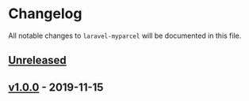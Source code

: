 # Changelog

All notable changes to `laravel-myparcel` will be documented in this file.

## [Unreleased]

## [v1.0.0] - 2019-11-15

[Unreleased]: https://github.com/mvdnbrk/laravel-myparcel/compare/v1.0.0...HEAD
[v1.0.0]: https://github.com/mvdnbrk/laravel-myparcel/tree/v1.0.0
